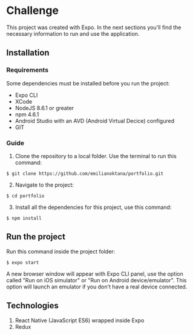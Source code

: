 # Challenge

This project was created with Expo. In the next sections you'll find the necessary information to run and use the application.

## Installation

### Requirements
Some dependencies must be installed before you run the project:
* Expo CLI
* XCode
* NodeJS 8.6.1 or greater
* npm 4.6.1
* Android Studio with an AVD (Android Virtual Decice) configured
* GIT

### Guide

1. Clone the repository to a local folder. Use the terminal to run this command:

```
$ git clone https://github.com/emilianoktana/portfolio.git
```

2. Navigate to the project:
```
$ cd portfolio
```

3. Install all the dependencies for this project, use this command:
```
$ npm install
```

## Run the project
Run this command inside the project folder:
```
$ expo start
```
A new browser window will appear with Expo CLI panel, use the option called "Run on iOS simulator" or "Run on Android device/emulator". This option will launch an emulator if you don't have a real device connected.

## Technologies
1. React Native (JavaScript ES6) wrapped inside Expo 
2. Redux
